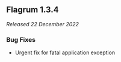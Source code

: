 ## Flagrum 1.3.4

_Released 22 December 2022_


### Bug Fixes

- Urgent fix for fatal application exception
